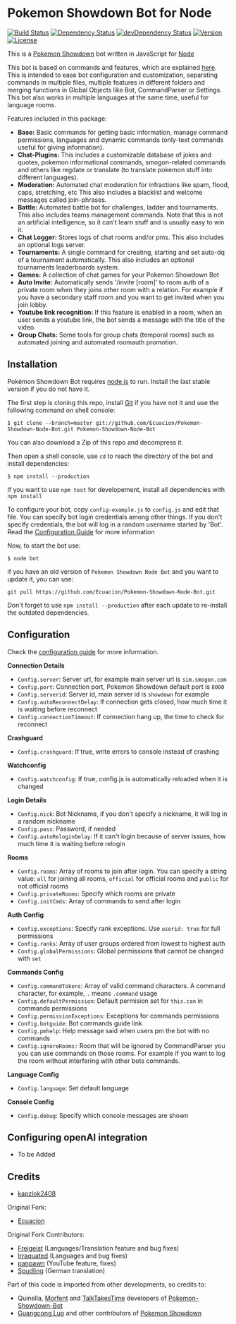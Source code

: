 ﻿Pokemon Showdown Bot for Node
====================

[![Build Status](https://travis-ci.org/Ecuacion/Pokemon-Showdown-Node-Bot.svg)](https://travis-ci.org/Ecuacion/Pokemon-Showdown-Node-Bot)
[![Dependency Status](https://david-dm.org/Ecuacion/Pokemon-Showdown-Node-Bot.svg)](https://david-dm.org/Ecuacion/Pokemon-Showdown-Node-Bot)
[![devDependency Status](https://david-dm.org/Ecuacion/Pokemon-Showdown-Node-Bot/dev-status.svg)](https://david-dm.org/Ecuacion/Pokemon-Showdown-Node-Bot#info=devDependencies)
[![Version](https://img.shields.io/badge/version-0.7.2-orange.svg)](https://github.com/Ecuacion/Pokemon-Showdown-Node-Bot#pokemon-showdown-bot-for-node)
[![License](https://img.shields.io/badge/license-MIT-blue.svg?style=flat)](http://opensource.org/licenses/MIT)

This is a [Pokemon Showdown](https://github.com/Zarel/Pokemon-Showdown) bot written in JavaScript for [Node](http://nodejs.org/)

This bot is based on commands and features, which are explained [here](https://github.com/Ecuacion/Pokemon-Showdown-Node-Bot/blob/master/DEVELOPMENT.md). This is intended to ease bot configuration and customization, separating commands in multiple files, multiple features in different folders and merging functions in Global Objects like Bot, CommandParser or Settings. This bot also works in multiple languages at the same time, useful for language rooms.

Features included in this package:
 - **Base:** Basic commands for getting basic information, manage command permissions, languages and dynamic commands (only-text commands useful for giving information).
 - **Chat-Plugins:** This includes a customizable database of jokes and quotes, pokemon informational commands, smogon-related commands and others like regdate or translate (to translate pokemon stuff into different languages).
 - **Moderation:** Automated chat moderation for infractions like spam, flood, caps, stretching, etc  This also includes a blacklist and welcome messages called join-phrases.
 - **Battle:** Automated battle bot for challenges, ladder and tournaments. This also includes teams management commands. Note that this is not an artificial intelligence, so it can't learn stuff and is usually easy to win it.
 - **Chat Logger:** Stores logs of chat rooms and/or pms. This also includes an optional logs server.
 - **Tournaments:** A single command for creating, starting and set auto-dq of a tournament automatically. This also includes an optional tournaments leaderboards system.
 - **Games:** A collection of chat games for your Pokemon Showdown Bot
 - **Auto Invite:** Automatically sends '/invite [room]' to room auth of a private room when they joins other room with a relation. For example if you have a secondary staff room and you want to get invited when you join lobby.
 - **Youtube link recognition:** If this feature is enabled in a room, when an user sends a youtube link, the bot sends a message with the title of the video.
 - **Group Chats:** Some tools for group chats (temporal rooms) such as automated joining and automated roomauth promotion.
 

Installation
------------

Pokémon Showdown Bot requires [node.js](http://nodejs.org/) to run. Install the last stable version if you do not have it.

The first step is cloning this repo, install [Git](https://git-scm.com/) if you have not it and use the following command on shell console:
```
$ git clone --branch=master git://github.com/Ecuacion/Pokemon-Showdown-Node-Bot.git Pokemon-Showdown-Node-Bot
```
You can also download a Zip of this repo and decompress it.

Then open a shell console, use `cd` to reach the directory of the bot and install dependencies:
```
$ npm install --production
```
If you want to use `npm test` for developement, install all dependencies with `npm install`

To configure your bot, copy `config-example.js` to `config.js` and edit that file. You can specify bot login credentials among other things. If you don't specify credentials, the bot will log in a random username started by 'Bot'. Read the [Configuration Guide](https://github.com/Ecuacion/Pokemon-Showdown-Node-Bot/blob/master/CONFIGGUIDE.md) for more information

Now, to start the bot use:
```
$ node bot
```

if you have an old version of `Pokemon Showdown Node Bot` and you want to update it, you can use: 
```
git pull https://github.com/Ecuacion/Pokemon-Showdown-Node-Bot.git
```
Don't forget to use `npm install --production` after each update to re-install the outdated dependencies.

Configuration
------------

Check the [configuration guide](https://github.com/Ecuacion/Pokemon-Showdown-Node-Bot/blob/master/CONFIGGUIDE.md) for more information.

**Connection Details**
 - `Config.server`: Server url, for example main server url is `sim.smogon.com`
 - `Config.port`: Connection port, Pokemon Showdown default port is `8000`
 - `Config.serverid`: Server id, main server id is `showdown` for example
 - `Config.autoReconnectDelay`: If connection gets closed, how much time it is waiting before reconnect
 - `Config.connectionTimeout`: If connection hang up, the time to check for reconnect

**Crashguard**
 - `Config.crashguard`: If true, write errors to console instead of crashing

**Watchconfig**
 - `Config.watchconfig`: If true, config.js is automatically reloaded when it is changed

**Login Details**
 - `Config.nick`: Bot Nickname, if you don't specify a nickname, it will log in a random nickname
 - `Config.pass`: Password, if needed
 - `Config.autoReloginDelay`: If it can't login because of server issues, how much time it is waiting before relogin

**Rooms**
 - `Config.rooms`: Array of rooms to join after login. You can specify a string value: `all` for joining all rooms, `official` for official rooms and `public` for not official rooms 
 - `Config.privateRooms`: Specify which rooms are private
 - `Config.initCmds`: Array of commands to send after login

**Auth Config**
 - `Config.exceptions`: Specify rank exceptions. Use `userid: true` for full permissions
 - `Config.ranks`: Array of user groups ordered from lowest to highest auth
 - `Config.globalPermissions`: Global permissions that cannot be changed with `set`

**Commands Config**
 - `Config.commandTokens`: Array of valid command characters. A command character, for example, `.` means `.command` usage
 - `Config.defaultPermission`: Default permision set for `this.can` in commands permissions
 - `Config.permissionExceptions`: Exceptions for commands permissions
 - `Config.botguide`: Bot commands guide link
 - `Config.pmhelp`: Help message said when users pm the bot with no commands
 - `Config.ignoreRooms:` Room that will be ignored by CommandParser you you can use commands on those rooms. For example if you want to log the room without interfering with other bots commands. 

**Language Config**
 - `Config.language`: Set default language

**Console Config**
 - `Config.debug`: Specify which console messages are shown
 
Configuring openAI integration
------------
 - To be Added

Credits
-----------
 - [kapzlok2408](https://github.com/kapzlok2408/)
 
Original Fork:
 - [Ecuacion](https://github.com/Ecuacion/)
 
Original Fork Contributors:

 - [Freigeist](https://github.com/Freigeist) (Languages/Translation feature and bug fixes)
 - [Irraquated](https://github.com/Irraquated) (Languages and bug fixes)
 - [panpawn](https://github.com/panpawn) (YouTube feature, fixes)
 - [Spudling](https://github.com/Spudling) (German translation)

Part of this code is imported from other developments, so credits to:
		
 - Quinella, [Morfent](https://github.com/Morfent) and [TalkTakesTime](https://github.com/TalkTakesTime) developers of [Pokemon-Showdown-Bot](https://github.com/TalkTakesTime/Pokemon-Showdown-Bot)
 - [Guangcong Luo](https://github.com/Zarel) and other contributors of [Pokemon Showdown](https://github.com/Zarel/Pokemon-Showdown)
